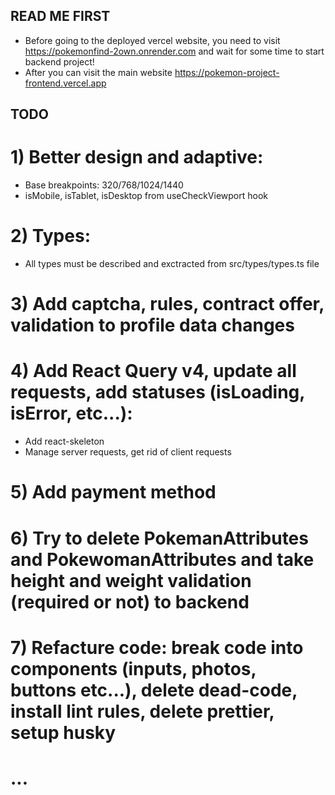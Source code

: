 ## READ ME FIRST
 - Before going to the deployed vercel website, you need to visit https://pokemonfind-2own.onrender.com and wait for some time to start backend project!
 - After you can visit the main website https://pokemon-project-frontend.vercel.app
 
## TODO

# 1) Better design and adaptive:

- Base breakpoints: 320/768/1024/1440
- isMobile, isTablet, isDesktop from useCheckViewport hook

# 2) Types:

- All types must be described and exctracted from src/types/types.ts file

# 3) Add captcha, rules, contract offer, validation to profile data changes

# 4) Add React Query v4, update all requests, add statuses (isLoading, isError, etc...):

- Add react-skeleton
- Manage server requests, get rid of client requests

# 5) Add payment method

# 6) Try to delete PokemanAttributes and PokewomanAttributes and take height and weight validation (required or not) to backend

# 7) Refacture code: break code into components (inputs, photos, buttons etc...), delete dead-code, install lint rules, delete prettier, setup husky

# ...
